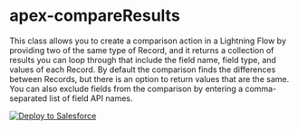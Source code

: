 # apex-compareResults
This class allows you to create a comparison action in a Lightning Flow by providing two of the same type of Record, and it returns a collection of results you can loop through that include the field name, field type, and values of each Record. By default the comparison finds the differences between Records, but there is an option to return values that are the same. You can also exclude fields from the comparison by entering a comma-separated list of field API names.

<a href="https://githubsfdeploy.herokuapp.com">
  <img alt="Deploy to Salesforce"
       src="https://raw.githubusercontent.com/afawcett/githubsfdeploy/master/deploy.png">
</a>
